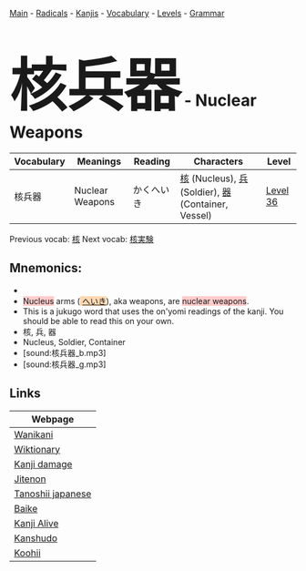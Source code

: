 <style> bigfont {font-size: 100px}</style>
[Main](../README.md) -
[Radicals](../radicals.md) -
[Kanjis](../kanjis.md) -
[Vocabulary](../vocabulary.md) -
[Levels](../levels.md) -
[Grammar](../grammar.md)
# <bigfont> 核兵器</bigfont> - Nuclear Weapons 

| Vocabulary | Meanings | Reading | Characters | Level |
| --- | --- | --- | --- | --- |
| 核兵器 | Nuclear Weapons | かくへいき |  [核](../kanjis/核.md) (Nucleus), [兵](../kanjis/兵.md) (Soldier), [器](../kanjis/器.md) (Container, Vessel) | [Level 36](../levels/wk_level36.md) |

Previous vocab: [核](核.md) Next vocab: [核実験](核実験.md) 

## Mnemonics:

* 
* <span style="background-color:#ffcccb"> Nucleus</span> arms (<span style="background-color:#fed8b1"> [へいき](https://jisho.org/search/へいき)</span>), aka weapons, are <span style="background-color:#ffcccb"> nuclear weapons</span>.
* This is a jukugo word that uses the on'yomi readings of the kanji. You should be able to read this on your own.
* 核, 兵, 器
* Nucleus, Soldier, Container
* [sound:核兵器_b.mp3]
* [sound:核兵器_g.mp3]


## Links 

| Webpage |
| --- |
| [Wanikani          ](https://www.wanikani.com/kanji/核兵器) |
| [Wiktionary        ](https://en.wiktionary.org/wiki/核兵器) |
| [Kanji damage      ](http://www.kanjidamage.com/kanji/search?utf8=✓&q=核兵器) |
| [Jitenon           ](https://jitenon.com/kanji/核兵器) |
| [Tanoshii japanese ](https://www.tanoshiijapanese.com/dictionary/kanji.cfm?k=核兵器) |
| [Baike             ](https://baike.baidu.com/item/核兵器) |
| [Kanji Alive       ](https://app.kanjialive.com/核兵器) |
| [Kanshudo          ](https://www.kanshudo.com/searchmn?q=核兵器) |
| [Koohii            ](https://kanji.koohii.com/study/kanji/核兵器) |
